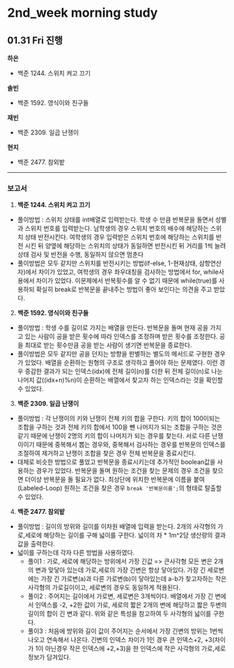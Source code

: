 # 2nd_week morning study

## 01.31 Fri 진행



**하은**

- 백준 1244. 스위치 켜고 끄기


**솔빈**

- 백준 1592. 영식이와 친구들


**재빈**

- 백준 2309. 일곱 난쟁이

**현지** 

- 백준 2477. 참외밭



---
### 보고서

1. **백준 1244. 스위치 켜고 끄기**
  - 풀이방법 : 스위치 상태를 int배열로 입력받는다. 학생 수 만큼 반복문을 돌면서 성별과 스위치 번호를 입력받는다.
    남학생의 경우 스위치 번호의 배수에 해당하는 스위치 상태 반전시킨다.
    여학생의 경우 입력받은 스위치 번호에 해당하는 스위치를 반전 시킨 뒤
    양옆에 해당하는 스위치의 상태가 동일하면 반전시킨 뒤 거리를 1씩 늘려 상태 검사 및 반전을 수행, 동일하지 않으면 멈춘다
  - 풀이방법은 모두 같지만 스위치를 반전시키는 방법(if-else, 1-현재상태, 삼항연산자)에서 차이가 있었고, 여학생의 경우 좌우대칭을 검사하는 방법에서 for, while사용에서 차이가 있었다.
    이문제에서 반복횟수를 알 수 없기 때문에 while(true)를 사용하되 확실히 break로 반복문을 끝내주는 방법이 좋아 보인다는 의견을 주고 받았다.

2. **백준 1592. 영식이와 친구들**
  - 풀이방법 : 학생 수를 길이로 가지는 배열을 만든다. 반복문을 돌며 현재 공을 가지고 있는 사람이 공을 받은 횟수에 따라 인덱스를 조정하며 받은 횟수를 조정한다.
    공을 최대로 받는 횟수만큼 공을 받는 사람이 생기면 반복문을 종료한다.
  - 풀이방법은 모두 같지만 공을 던지는 방향을 판별하는 별도의 메서드로 구현한 경우가 있었다.
    배열을 순환하는 원형의 구조로 생각하고 풀어야 하는 문제였다.
    이런 경우 증감한 결과가 되는 인덱스(idx)에 전체 길이(n)를 더한 뒤
    전체 길이(n)로 나눈 나머지 값((idx+n)%n)이 순환하는 배열에서 찾고자 하는 인덱스라는 것을 확인할 수 있었다.

3. **백준 2309. 일곱 난쟁이**
  - 풀이방법 : 각 난쟁이의 키와 난쟁이 전체 키의 합을 구한다.
    키의 합이 100이되는 조합을 구하는 것과 전체 키의 합에서 100을 뺀 나머지가 되는 조합을 구하는 것은 같기 때문에 난쟁이 2명의 키의 합이 나머지가 되는 경우를 찾는다.
    서로 다른 난쟁이이기 때문에 중복해서 뽑는 경우와, 중복해서 검사하는 경우를 반복문의 인덱스를 조절하여 제거하고 난쟁이 조합을 찾은 경우 전체 반복문을 종료시킨다.
  - 대체로 비슷한 방법으로 풀었고 반복문을 종료시키는데 추가적인 boolean값을 사용하는 경우가 있었다. 
    반복문을 돌며 원하는 조건을 찾는 문제의 경우 조건을 찾으면 더이상 반복문을 돌 필요가 없다.
    최상단에 위치한 반복문에 이름을 붙여(Labeled-Loop) 원하는 조건을 찾은 경우 `break '반복문이름';`의 형태로 탈출할 수 있었다.
     
4. **백준 2477. 참외밭**
  - 풀이방법 : 길이의 방위와 길이를 이차원 배열에 입력을 받는다.
    2개의 사각형의 가로,세로에 해당하는 길이를 구해 넓이를 구한다.
    넓이의 차 * 1m^2당 생산량의 결과값을 출력한다.
  - 넓이를 구하는데 각자 다른 방법을 사용하였다.
    - 풀이1 : 가로, 세로에 해당하는 방위에서 가장 긴값 => 큰사각형
      모든 변은 2개의 변과 맞닿아 있는데 가로,세로의 가장 긴변은 항상 닿아있다.
      가장 긴 세로변에는 가장 긴 가로변(a)과 다른 가로변(b)이 닿아있는데 a-b가 찾고자하는 작은사각형의 가로길이이고, 세로변의 경우도 동일하게 적용된다.
    - 풀이2 : 주어지는 길이에서 가로변, 세로변은 3개씩이다.
      배열에서 가장 긴 변에서 인덱스를 -2, +2한 값이 가로, 세로의 짧은 2개의 변에 해당하고 짧은 두변의 길이의 합이 긴 변과 같다.
      위와 같은 특성을 참고하여 두 사각형의 넓이를 구한다.
    - 풀이3 : 처음에 방위와 길이 값이 주어지는 순서에서 가장 긴변의 방위는 1번씩 나오고 연속해서 나온다.
      긴변의 인덱스 차이가 1인 경우 큰 인덱스+2, +3(차이가 1이 아닌경우 작은 인덱스에 +2,+3)을 한 인덱스에 작은 사각형의 가로,세로 정보가 담겨있다.
